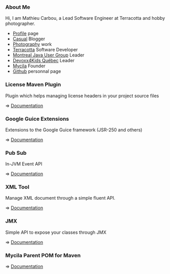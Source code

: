 ### About Me ###

Hi, I am Mathieu Carbou, a Lead Software Engineer at Terracotta and hobby photographer.

* <a href="https://www.linkedin.com/in/mathieucarbou/" target="_blank">Profile</a> page
* <a href="http://blog.mathieu.carbou.me" target="_blank">Casual</a> Blogger
* <a href="http://www.mathieu.photography" target="_blank">Photography</a> work
* <a href="http://terracotta.org" target="_blank">Terracotta</a> Software Developer
* <a href="http://montreal-jug.org" target="_blank">Montreal Java User Group</a> Leader
* <a href="http://www.devoxx4kids.org/quebec/" target="_blank">Devoxx4Kids Québec</a> Leader
* <a href="http://mycila.com" target="_blank">Mycila</a> Founder
* <a href="https://github.com/mathieucarbou/" target="_blank">Github</a> personnal page

### License Maven Plugin ###

Plugin which helps managing license headers in your project source files

=> [Documentation](https://code.mathieu.photography/license-maven-plugin)


### Google Guice Extensions ###

Extensions to the Google Guice framework (JSR-250 and others)

=> [Documentation](https://code.mathieu.photography/guice)


### Pub Sub ###

In-JVM Event API

=> [Documentation](https://code.mathieu.photography/pubsub)


### XML Tool ###

Manage XML document through a simple fluent API.

=> [Documentation](https://code.mathieu.photography/xmltool)


### JMX ###

Simple API to expose your classes through JMX

=> [Documentation](https://code.mathieu.photography/jmx)


### Mycila Parent POM for Maven ###

=> [Documentation](https://code.mathieu.photography/pom)
